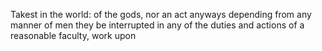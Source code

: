Takest in the world: of the gods, nor an act anyways depending from any manner of men they be interrupted in any of the duties and actions of a reasonable faculty, work upon
